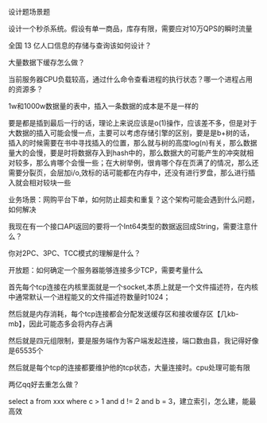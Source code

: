 设计题场景题

设计一个秒杀系统。假设有单一商品，库存有限，需要应对10万QPS的瞬时流量

全国 13 亿人口信息的存储与查询该如何设计？

大量数据下缓存怎么做？

当前服务器CPU负载较高，通过什么命令查看进程的执行状态？哪一个进程占用的资源多？

1w和1000w数据量的表中，插入一条数据的成本是不是一样的

要是都是插到最后一行的话，理论上来说应该是o(1)操作，应该差不多，但是对于大数据的插入可能会慢一点，主要可以考虑存储引擎的区别，要是是b+树的话，插入的时候需要在书中寻找插入的位置，那么就与树的高度log(n)有关，那么数据量大的会慢，要是时将数据存入到hash中的，那么数据大的可能产生的冲突就相对较多，那么肯哪个会慢一些；在大树举例，很肯哪个存在页满了的情况，那么还需要分裂页，会层加i/o,效标的话可能都在内存中，还没有进行罗盘，那么进行插入就会相对较块一些

 业务场景：网购平台下单，如何防止超卖和重复？这个架构可能会遇到什么问题，如何解决

我现在有一个接口API返回的要将一个Int64类型的数据返回成String，需要注意什么？

 你对2PC、3PC、TCC模式的理解是什么？

开放题：如何确定一个服务器能够连接多少TCP，需要考量什么

首先每个tcp连接在内核里面就是一个socket,本质上就是一个文件描述符，在内核中通常默认一个进程能又的文件描述符数量时1024；

然后就是内存消耗，每个tcp连接都会分配发送缓存区和接收缓存区【几kb-mb】，因此可能态多会将内存占满

然后就是四元组限制，要是服务端作为客户端发起连接，端口数由县，我记得好像是65535个

然后就是每个tcp的连接都要维护他的tcp状态，大量连接时。cpu处理可能有限

两亿qq好去重怎么做？





























 select a from xxx where c > 1 and d != 2 and b = 3，建立索引，怎么建，能最高效